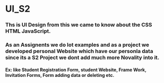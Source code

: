 # UI_S2
### Ths is UI Design from this we came to know about the CSS HTML JavaScript.
### As an Assignents we do lot examples and as a project we developed personal Website which have our personla data since its a S2 Project we dont add much more Novality into it.
#### Ex: like Student Registration Form, student Website, Frame Work, Invitation Forms, Form adding data or deleting etc.
